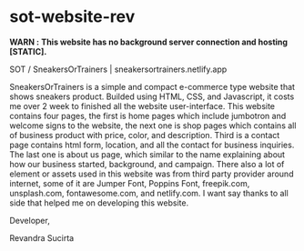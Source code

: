 # sot-website-rev
**WARN :**
**This website has no background server connection and hosting [STATIC].**

SOT / SneakersOrTrainers | sneakersortrainers.netlify.app

SneakersOrTrainers is a simple and compact e-commerce type website that shows sneakers product. Builded using HTML, CSS, and Javascript, it costs me over 2 week to finished all the website user-interface. This website contains four pages, the first is home pages which include jumbotron and welcome signs to the website, the next one is shop pages which contains all of business product with price, color, and description. Third is a contact page contains html form, location, and all the contact for business inquiries. The last one is about us page, which similar to the name explaining about how our business started, background, and campaign. There also a lot of element or assets used in this website was from third party provider around internet, some of it are Jumper Font, Poppins Font, freepik.com, unsplash.com, fontawesome.com, and netlify.com. I want say thanks to all side that helped me on developing this website.

Developer, 

Revandra Sucirta
